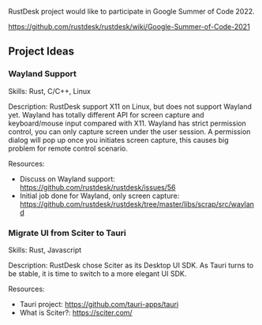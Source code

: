 RustDesk project would like to participate in Google Summer of Code 2022.

https://github.com/rustdesk/rustdesk/wiki/Google-Summer-of-Code-2021

## Project Ideas

### Wayland Support

Skills: Rust, C/C++, Linux

Description:
RustDesk support X11 on Linux, but does not support Wayland yet. Wayland has totally different API for screen capture and keyboard/mouse input compared with X11. Wayland has strict permission control, you can only capture screen under the user session. A permission dialog will pop up once you initiates screen capture, this causes big problem for remote control scenario.

Resources:
 - Discuss on Wayland support: https://github.com/rustdesk/rustdesk/issues/56
 - Initial job done for Wayland, only screen capture: https://github.com/rustdesk/rustdesk/tree/master/libs/scrap/src/wayland

### Migrate UI from Sciter to Tauri

Skills: Rust, Javascript

Description:
RustDesk chose Sciter as its Desktop UI SDK. As Tauri turns to be stable, it is time to switch to a more elegant UI SDK.

Resources:
 - Tauri project: https://github.com/tauri-apps/tauri
 - What is Sciter?: https://sciter.com/

